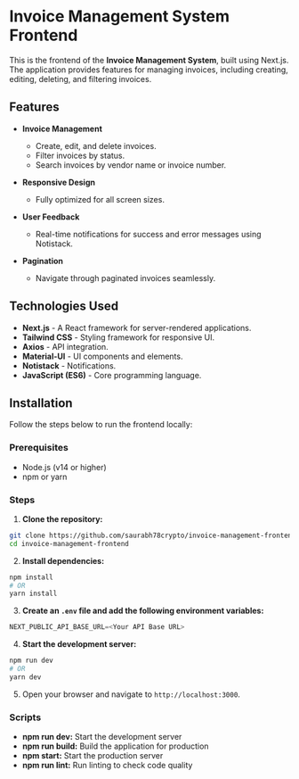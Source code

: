 # Invoice Management System Frontend

This is the frontend of the **Invoice Management System**, built using Next.js. The application provides features for managing invoices, including creating, editing, deleting, and filtering invoices.

## Features

- **Invoice Management**
    - Create, edit, and delete invoices.
    - Filter invoices by status.
    - Search invoices by vendor name or invoice number.

- **Responsive Design**
    - Fully optimized for all screen sizes.

- **User Feedback**
    - Real-time notifications for success and error messages using Notistack.

- **Pagination**
    - Navigate through paginated invoices seamlessly.


## Technologies Used

- **Next.js** - A React framework for server-rendered applications.
- **Tailwind CSS** - Styling framework for responsive UI.
- **Axios** - API integration.
- **Material-UI** - UI components and elements.
- **Notistack** - Notifications.
- **JavaScript (ES6)** - Core programming language.


## Installation

Follow the steps below to run the frontend locally:

### Prerequisites

- Node.js (v14 or higher)
- npm or yarn

### Steps

1. **Clone the repository:**
```bash
git clone https://github.com/saurabh78crypto/invoice-management-frontend.git
cd invoice-management-frontend
```

2. **Install dependencies:**
```bash
npm install
# OR
yarn install
```

3. **Create an `.env` file and add the following environment variables:**
```js
NEXT_PUBLIC_API_BASE_URL=<Your API Base URL>
```

4. **Start the development server:**
```bash
npm run dev
# OR
yarn dev
```

5. Open your browser and navigate to `http://localhost:3000`.


### Scripts

- **npm run dev:** Start the development server
- **npm run build:** Build the application for production
- **npm start:** Start the production server
- **npm run lint:** Run linting to check code quality